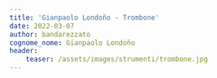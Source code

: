 ```yaml
---
title: 'Gianpaolo Londoño - Trombone'
date: 2022-03-07
author: bandarezzato
cognome_nome: Gianpaolo Londoño
header:
    teaser: /assets/images/strumenti/trombone.jpg
---
```

